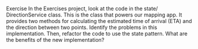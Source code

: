 Exercise
In the Exercises project, look at the code in the state/
DirectionService class. This is the class that powers our mapping
app. It provides two methods for calculating the estimated time of
arrival (ETA) and the direction between two points.
Identify the problems in this implementation. Then, refactor the code
to use the state pattern. What are the benefits of the new
implementation?